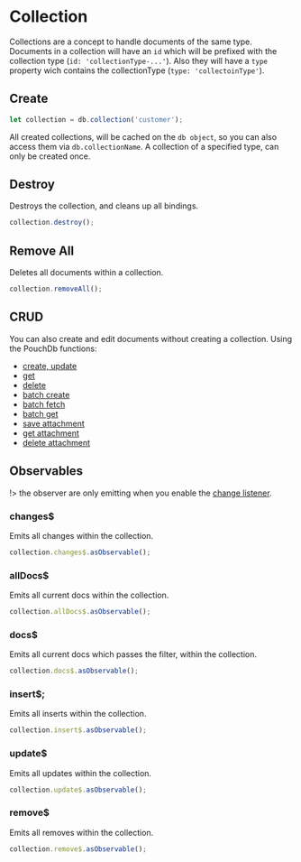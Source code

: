 # Collection
Collections are a concept to handle documents of the same type. Documents in a collection will have 
an `id` which will be prefixed with the collection type (`id: 'collectionType-...'`). Also they will have
a `type` property wich contains the collectionType (`type: 'collectoinType'`).

## Create
```js
let collection = db.collection('customer');
```

All created collections, will be cached on the `db object`, so you can also access them via `db.collectionName`.
A collection of a specified type, can only be created once.

## Destroy
Destroys the collection, and cleans up all bindings.

```js
collection.destroy();
```

## Remove All
Deletes all documents within a collection.

```js
collection.removeAll();
```

## CRUD
You can also create and edit documents without creating a collection. Using the PouchDb functions:

- [create, update](https://pouchdb.com/api.html#create_document)
- [get](https://pouchdb.com/api.html#fetch_document)
- [delete](https://pouchdb.com/api.html#delete_document)
- [batch create](https://pouchdb.com/api.html#batch_create)
- [batch fetch](https://pouchdb.com/api.html#batch_fetch)
- [batch get](https://pouchdb.com/api.html#bulk_get)
- [save attachment](https://pouchdb.com/api.html#save_attachment)
- [get attachment](https://pouchdb.com/api.html#get_attachment)
- [delete attachment](https://pouchdb.com/api.html#delete_attachment)

## Observables
!> the observer are only emitting when you enable the [change listener](/5-changes).

### changes$
Emits all changes within the collection.

```js
collection.changes$.asObservable();
```

### allDocs$
Emits all current docs within the collection.

```js
collection.allDocs$.asObservable();
```

### docs$
Emits all current docs which passes the filter, within the collection.

```js
collection.docs$.asObservable();
```

### insert$;
Emits all inserts within the collection.

```js
collection.insert$.asObservable();
```

### update$
Emits all updates within the collection.

```js
collection.update$.asObservable();
```

### remove$
Emits all removes within the collection.

```js
collection.remove$.asObservable();
```